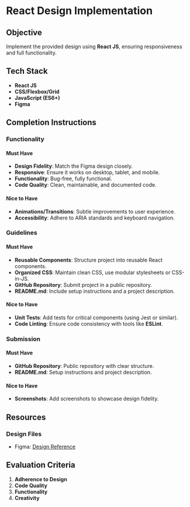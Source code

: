 # React Design Implementation

## Objective

Implement the provided design using **React JS**, ensuring responsiveness and full functionality.

## Tech Stack

- **React JS**
- **CSS/Flexbox/Grid**
- **JavaScript (ES6+)**
- **Figma**

## Completion Instructions

### Functionality

#### Must Have

- **Design Fidelity**: Match the Figma design closely.
- **Responsive**: Ensure it works on desktop, tablet, and mobile.
- **Functionality**: Bug-free, fully functional.
- **Code Quality**: Clean, maintainable, and documented code.

#### Nice to Have

- **Animations/Transitions**: Subtle improvements to user experience.
- **Accessibility**: Adhere to ARIA standards and keyboard navigation.

### Guidelines

#### Must Have

- **Reusable Components**: Structure project into reusable React components.
- **Organized CSS**: Maintain clean CSS, use modular stylesheets or CSS-in-JS.
- **GitHub Repository**: Submit project in a public repository.
- **README.md**: Include setup instructions and a project description.

#### Nice to Have

- **Unit Tests**: Add tests for critical components (using Jest or similar).
- **Code Linting**: Ensure code consistency with tools like **ESLint**.

### Submission

#### Must Have

- **GitHub Repository**: Public repository with clear structure.
- **README.md**: Setup instructions and project description.

#### Nice to Have

- **Screenshots**: Add screenshots to showcase design fidelity.

## Resources

### Design Files

- Figma: [Design Reference](https://www.figma.com/design/rYB3pMkzOYzwsS66oc1ovU/Untitled?node-id=0-1&t=JJBQGaaPzF9EVlEs-1)

## Evaluation Criteria

1. **Adherence to Design**
2. **Code Quality**
3. **Functionality**
4. **Creativity**
